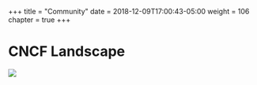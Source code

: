 +++
title = "Community"
date = 2018-12-09T17:00:43-05:00
weight = 106
chapter = true
+++

# CNCF Landscape

![](/images/cncf-landscape.png)
